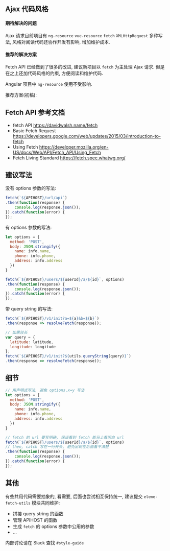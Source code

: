 
## Ajax 代码风格

#### 期待解决的问题

Ajax 请求目前项目有 `ng-resource` `vue-resource` `fetch` `XMLHttpRequest` 多种写法,
风格对阅读代码还协作开发有影响, 增加维护成本.

#### 推荐的解决方案

Fetch API 已经做到了很多的改进, 建议新项目以 `fetch` 为主处理 Ajax 请求.
但是在之上还加代码风格的约束, 方便阅读和维护代码.

Angular 项目中 `ng-resource` 使用不受影响.

推荐方案(初稿):

## Fetch API 参考文档

* fetch API https://davidwalsh.name/fetch
* Basic Fetch Request https://developers.google.com/web/updates/2015/03/introduction-to-fetch
* Using Fetch https://developer.mozilla.org/en-US/docs/Web/API/Fetch_API/Using_Fetch
* Fetch Living Standard https://fetch.spec.whatwg.org/

## 建议写法

没有 options 参数的写法:

```js
fetch(`${APIHOST}/url/api`)
.then(function(response) {
	console.log(response.json());
}).catch(function(error) {
});
```

有 options 参数的写法:

```js
let options = {
  method: 'POST',
  body: JSON.stringify({
    name: info.name,
    phone: info.phone,
    address: info.address
  })
}

fetch(`${APIHOST}/users/${userId}/a/${id}`, options)
.then(function(response) {
	console.log(response.json());
}).catch(function(error) {
});
```

带 query string 的写法:

```js
fetch(`${APIHOST}/v1/init?a=${a}&b=${b}`)
.then(response => resolveFetch(response));

// 如果较长
var query = {
  latitude: latitude,
  longitude: longitude
};
fetch(`${APIHOST}/v1/init?${utils.queryString(query)}`)
.then(response => resolveFetch(response));
```

## 细节

```js
// 用声明式写法, 避免 options.x=y 写法
let options = {
  method: 'POST',
  body: JSON.stringify({
    name: info.name,
    phone: info.phone,
    address: info.address
  })
}

// fetch 的 url 要写明确, 保证看到 fetch 能马上看明白 url
fetch(`${APIHOST}/users/${userId}/a/${id}`, options)
// then, catch 写在一行开头, 避免出现在后面看不清楚
.then(function(response) {
	console.log(response.json());
}).catch(function(error) {
});
```

## 其他

有些共用代码需要抽象的, 看需要, 后面也尝试相互保持统一,
建议提交 `eleme-fetch-utils` 模块共同维护:

* 拼接 query string 的函数
* 管理 APIHOST 的函数
* 生成 `fetch` 的 options 参数中公用的参数
* ...

内部讨论请在 Slack 查找 `#style-guide`

